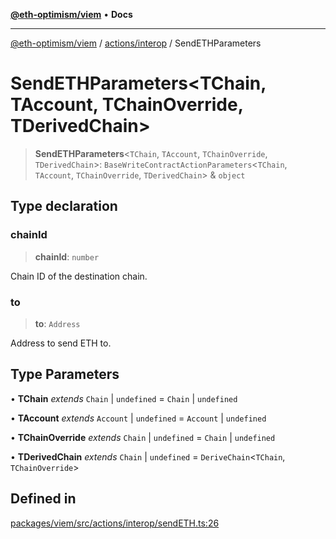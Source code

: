 [**@eth-optimism/viem**](../../../README.md) • **Docs**

***

[@eth-optimism/viem](../../../README.md) / [actions/interop](../README.md) / SendETHParameters

# SendETHParameters\<TChain, TAccount, TChainOverride, TDerivedChain\>

> **SendETHParameters**\<`TChain`, `TAccount`, `TChainOverride`, `TDerivedChain`\>: `BaseWriteContractActionParameters`\<`TChain`, `TAccount`, `TChainOverride`, `TDerivedChain`\> & `object`

## Type declaration

### chainId

> **chainId**: `number`

Chain ID of the destination chain.

### to

> **to**: `Address`

Address to send ETH to.

## Type Parameters

• **TChain** *extends* `Chain` \| `undefined` = `Chain` \| `undefined`

• **TAccount** *extends* `Account` \| `undefined` = `Account` \| `undefined`

• **TChainOverride** *extends* `Chain` \| `undefined` = `Chain` \| `undefined`

• **TDerivedChain** *extends* `Chain` \| `undefined` = `DeriveChain`\<`TChain`, `TChainOverride`\>

## Defined in

[packages/viem/src/actions/interop/sendETH.ts:26](https://github.com/ethereum-optimism/ecosystem/blob/11bb27f871c202b93ad6dc93c86c82f0c754075f/packages/viem/src/actions/interop/sendETH.ts#L26)

